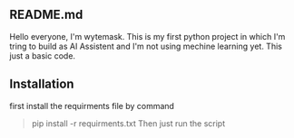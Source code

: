 ## README.md
Hello everyone, I'm wytemask.
This is my first python project in which I'm tring to build as AI Assistent and I'm not using mechine learning yet. This just a basic code.

## Installation
first install the requirments file by command
> pip install -r requirments.txt
Then just run the script
